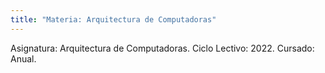 ```yaml
---
title: "Materia: Arquitectura de Computadoras"
---
```


Asignatura: Arquitectura de Computadoras.
Ciclo Lectivo: 2022.
Cursado: Anual.

